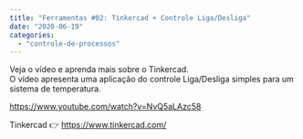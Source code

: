```yaml
---
title: "Ferramentas #02: Tinkercad + Controle Liga/Desliga"
date: "2020-06-19"
categories: 
  - "controle-de-processos"
---
```


Veja o vídeo e aprenda mais sobre o Tinkercad.  
O vídeo apresenta uma aplicação do controle Liga/Desliga simples para um sistema de temperatura.

https://www.youtube.com/watch?v=NvQ5aLAzc58

Tinkercad 👉 https://www.tinkercad.com/
